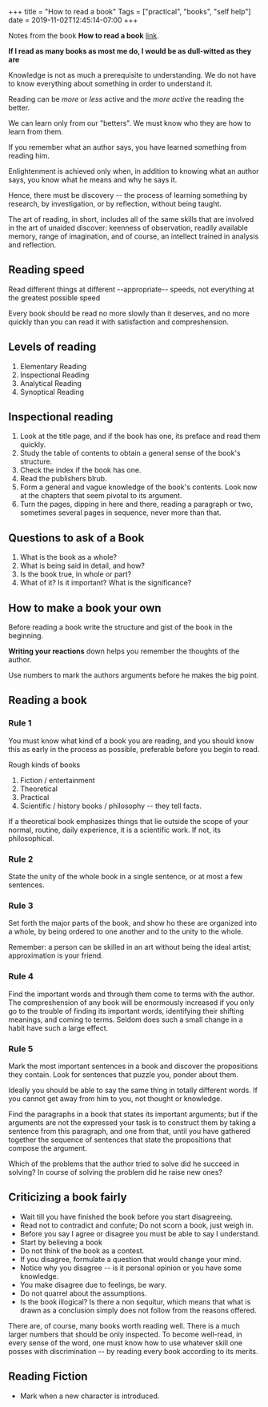 +++
title = "How to read a  book"
Tags = ["practical", "books", "self help"]
date = 2019-11-02T12:45:14-07:00
+++

Notes from the book **How to read a book** [link](https://www.amazon.com/How-Read-Book-Classic-Intelligent/dp/0671212095/ref=sr_1_3?keywords=how+to+read+a+book&link_code=qs&qid=1572724343&sr=8-3).

**If I read as many books as most me do, I would be as dull-witted as they are**

Knowledge is not as much a prerequisite to understanding. We do not have to know
everything about something in order to understand it.

Reading can be *more* or *less* active and the *more active* the reading the better.

We can learn only from our "betters". We must know who they are how to learn from
them.

If you remember what an author says, you have learned something from reading him.

Enlightenment is achieved only when, in addition to knowing what an author says,
you know what he means and why he says it.

Hence, there must be discovery -- the process of learning something by research,
by investigation, or by reflection, without being taught.

The art of reading, in short, includes all of the same skills that are involved
in the art of unaided discover: keenness of observation, readily available memory,
range of imagination, and of course, an intellect trained in analysis and reflection.

## Reading speed
Read different things at different --appropriate-- speeds, not everything at the
greatest possible speed

Every book should be read no more slowly than it deserves, and no more quickly
than you can read it with satisfaction and compreshension.

## Levels of reading
1. Elementary Reading
2. Inspectional Reading
3. Analytical Reading
4. Synoptical Reading


## Inspectional reading
1. Look at the title page, and if the book has one, its preface and read them quickly.
2. Study the table of contents to obtain a general sense of the book's structure.
3. Check the index if the book has one.
4. Read the publishers blrub.
5. Form a general and vague knowledge of the book's contents. Look now at the chapters that seem pivotal to its argument.
6. Turn the pages, dipping in here and there, reading a paragraph or two, sometimes several pages in sequence, never more than that.


## Questions to ask of a Book

1. What is the book as a whole?
2. What is being said in detail, and how?
3. Is the book true, in whole or part?
4. What of it? Is it important? What is the significance?


## How to make a book your own

Before reading a book write the structure and gist of the book in the beginning.

**Writing your reactions** down helps you remember the thoughts of the author.

Use numbers to mark the authors arguments before he makes the big point.

## Reading a book

### Rule 1

You must know what kind of a book you are reading, and you should know this as
early in the process as possible, preferable before you begin to read.

Rough kinds of books

1. Fiction / entertainment
2. Theoretical
3. Practical
4. Scientific / history books / philosophy -- they tell facts.

If a theoretical book emphasizes things that lie outside the scope of your normal,
routine, daily experience, it is a scientific  work. If not, its philosophical.

### Rule 2

State the unity of the whole book in a single sentence, or at most a few sentences.

### Rule 3
Set forth the major parts of the book, and show ho these are organized into a whole,
by being ordered to one another and to the unity to the whole.

Remember: a person can be skilled in an art without being the ideal artist; approximation is your friend.

### Rule 4
Find the important words and through them come to terms with the author.
The compreshension of any book will be enormously increased if you only go
to the trouble of finding its important words, identifying their shifting meanings,
and coming to terms. Seldom does such a small change in a habit have such a large effect.

### Rule 5

Mark the most important sentences in a book and discover the propositions they contain.
Look for sentences that puzzle you, ponder about them.


Ideally you should be able to say the same thing in totally different words. If you cannot
get away from him to you, not thought or knowledge.

Find the paragraphs in a book that states its important arguments; but if the arguments
are not the expressed your task is to construct them by taking a sentence from this
paragraph, and one from that, until you have gathered together the sequence of
sentences that state the propositions that compose the argument.

Which of the problems that the author tried to solve did he succeed in solving?
In course of solving the problem did he raise new ones?

## Criticizing a book fairly

* Wait till you have finished the book before you start disagreeing.
* Read not to contradict and confute; Do not scorn a book, just weigh in.
* Before you say I agree or disagree you must be able to say I understand.
* Start by believing a book
* Do not think of the book as a contest.
* If you disagree, formulate a question that would change your mind.
* Notice why you disagree -- is it personal opinion or you have some knowledge.
* You make disagree due to feelings, be wary.
* Do not quarrel about the assumptions.
* Is the book illogical? Is there a non sequitur, which means that what is drawn
as a conclusion simply does not follow from the reasons offered.


There are, of course, many books worth reading well. There is a much larger numbers that should be only
inspected. To become well-read, in every sense of the word, one must know how to
use whatever skill one posses with discrimination -- by reading every book according
to its merits.

## Reading Fiction
* Mark when a new character is introduced.

